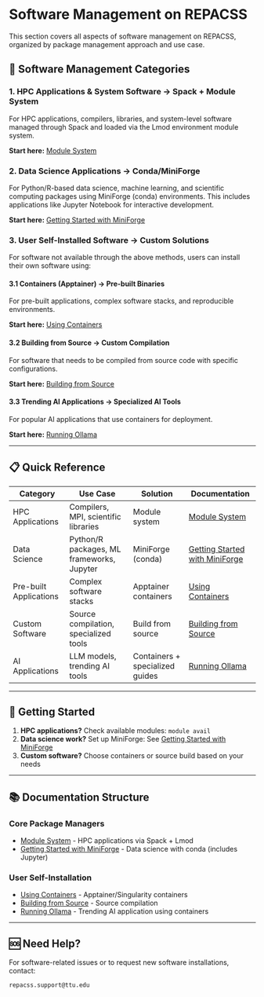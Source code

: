 # Software Management on REPACSS

This section covers all aspects of software management on REPACSS, organized by package management approach and use case.

## 🎯 Software Management Categories

### 1. **HPC Applications & System Software** → Spack + Module System
For HPC applications, compilers, libraries, and system-level software managed through Spack and loaded via the Lmod environment module system.

**Start here:** [Module System](module-system.md)

### 2. **Data Science Applications** → Conda/MiniForge
For Python/R-based data science, machine learning, and scientific computing packages using MiniForge (conda) environments. This includes applications like Jupyter Notebook for interactive development.

**Start here:** [Getting Started with MiniForge](miniforge.md)

### 3. **User Self-Installed Software** → Custom Solutions
For software not available through the above methods, users can install their own software using:

#### 3.1 **Containers (Apptainer)** → Pre-built Binaries
For pre-built applications, complex software stacks, and reproducible environments.

**Start here:** [Using Containers](containers.md)

#### 3.2 **Building from Source** → Custom Compilation
For software that needs to be compiled from source code with specific configurations.

**Start here:** [Building from Source](building-from-source.md)

#### 3.3 **Trending AI Applications** → Specialized AI Tools
For popular AI applications that use containers for deployment.

**Start here:** [Running Ollama](running-ollama.md)

---

## 📋 Quick Reference

| Category | Use Case | Solution | Documentation |
|----------|----------|----------|---------------|
| HPC Applications | Compilers, MPI, scientific libraries | Module system | [Module System](module-system.md) |
| Data Science | Python/R packages, ML frameworks, Jupyter | MiniForge (conda) | [Getting Started with MiniForge](miniforge.md) |
| Pre-built Applications | Complex software stacks | Apptainer containers | [Using Containers](containers.md) |
| Custom Software | Source compilation, specialized tools | Build from source | [Building from Source](building-from-source.md) |
| AI Applications | LLM models, trending AI tools | Containers + specialized guides | [Running Ollama](running-ollama.md) |

---

## 🚀 Getting Started

1. **HPC applications?** Check available modules: `module avail`
2. **Data science work?** Set up MiniForge: See [Getting Started with MiniForge](miniforge.md)
3. **Custom software?** Choose containers or source build based on your needs

---

## 📚 Documentation Structure

### Core Package Managers
- [Module System](module-system.md) - HPC applications via Spack + Lmod
- [Getting Started with MiniForge](miniforge.md) - Data science with conda (includes Jupyter)

### User Self-Installation
- [Using Containers](containers.md) - Apptainer/Singularity containers
- [Building from Source](building-from-source.md) - Source compilation
- [Running Ollama](running-ollama.md) - Trending AI application using containers

---

## 🆘 Need Help?

For software-related issues or to request new software installations, contact:
```
repacss.support@ttu.edu
```
